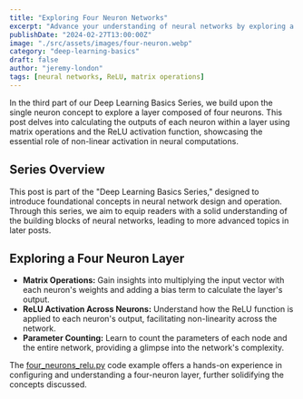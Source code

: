 ```yaml
---
title: "Exploring Four Neuron Networks"
excerpt: "Advance your understanding of neural networks by exploring a layer with four neurons, practicing matrix operations, and applying the ReLU activation function."
publishDate: "2024-02-27T13:00:00Z"
image: "./src/assets/images/four-neuron.webp"
category: "deep-learning-basics"
draft: false
author: "jeremy-london"
tags: [neural networks, ReLU, matrix operations]
---
```


In the third part of our Deep Learning Basics Series, we build upon the single neuron concept to explore a layer composed of four neurons. This post delves into calculating the outputs of each neuron within a layer using matrix operations and the ReLU activation function, showcasing the essential role of non-linear activation in neural computations.

## Series Overview

This post is part of the "Deep Learning Basics Series," designed to introduce foundational concepts in neural network design and operation. Through this series, we aim to equip readers with a solid understanding of the building blocks of neural networks, leading to more advanced topics in later posts.

## Exploring a Four Neuron Layer

- **Matrix Operations:** Gain insights into multiplying the input vector with each neuron's weights and adding a bias term to calculate the layer's output.
- **ReLU Activation Across Neurons:** Understand how the ReLU function is applied to each neuron's output, facilitating non-linearity across the network.
- **Parameter Counting:** Learn to count the parameters of each node and the entire network, providing a glimpse into the network's complexity.

The [four_neurons_relu.py](./four_neurons_relu.py) code example offers a hands-on experience in configuring and understanding a four-neuron layer, further solidifying the concepts discussed.
